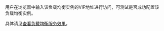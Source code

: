 用户在浏览器中输入该负载均衡实例的VIP地址进行访问，可测试是否成功配置该负载均衡实例。

具体请见[查看负载均衡服务效果](https://www.qcloud.com/doc/product/214/5359)。